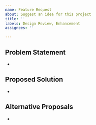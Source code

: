 ```yaml
---
name: Feature Request
about: Suggest an idea for this project
title: ''
labels: Design Review, Enhancement
assignees: ''

---
```


## Problem Statement

-

## Proposed Solution

-

## Alternative Proposals

-
